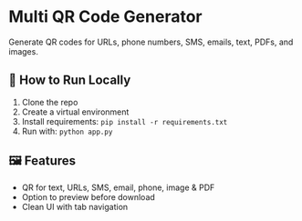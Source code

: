 # Multi QR Code Generator

Generate QR codes for URLs, phone numbers, SMS, emails, text, PDFs, and images.

## 🚀 How to Run Locally

1. Clone the repo  
2. Create a virtual environment  
3. Install requirements: `pip install -r requirements.txt`  
4. Run with: `python app.py`  

## 🖼 Features

- QR for text, URLs, SMS, email, phone, image & PDF
- Option to preview before download
- Clean UI with tab navigation

